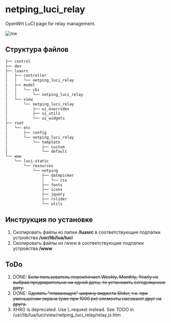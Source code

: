 # netping_luci_relay

OpenWrt LuCI page for relay management.

![me](https://github.com/Netping/netping_luci_relay/blob/v4/control/screenshot_animated.gif)

## Структура файлов

```bash
├── control
├── dev
├── luasrc
│   ├── controller
│   │   └── netping_luci_relay
│   ├── model
│   │   └── cbi
│   │       └── netping_luci_relay
│   └── view
│       └── netping_luci_relay
│           ├── ui_overrides
│           ├── ui_utils
│           └── ui_widgets
├── root
│   └── etc
│       ├── config
│       └── netping_luci_relay
│           └── template
│               ├── custom
│               └── default
└── www
    └── luci-static
        └── resources
            └── netping
                ├── datepicker
                │   └── css
                ├── fonts
                ├── icons
                ├── jquery
                ├── rslider
                └── utils
```

## Инструкция по установке

1. Скопировать файлы из папки **/luasrc** в соответствующие подпапки устройства **/usr/lib/lua/luci**
2. Скопировать файлы из /www в соответствующие подпапки устройства **/www**

## ToDo

1. DONE: ~~Если пользователь переключает Weekly, Monthly, Yearly не выбрав предварительно ни одной даты, то установить сегодняшнюю дату.~~
2. DONE: ~~Сделать "плавающую" ширину виджета Slider, т.к. при уменьшении экрана (уже при 1000 px) элементы наезжают друг на друга.~~
3. XHR() is deprecated. Use L.request instead. See TODO in /usr/lib/lua/luci/view/netping_luci_relay/relay.js.htm
